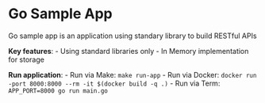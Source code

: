 # Go Sample App

Go sample app is an application using standary library to build RESTful APIs

**Key features**:
    - Using standard libraries only
    - In Memory implementation for storage

**Run application**:
    - Run via Make: ```make run-app```
    - Run via Docker: ```docker run -port 8000:8000 --rm -it $(docker build -q .)```
    - Run via Term: ```APP_PORT=8000 go run main.go```
